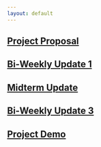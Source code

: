 ```yaml
---
layout: default
---
```


## [Project Proposal](proposal.md)

## [Bi-Weekly Update 1](update-1.md)

## [Midterm Update](midterm-update.md)

## [Bi-Weekly Update 3](update-3.md)

## [Project Demo](demo.md)